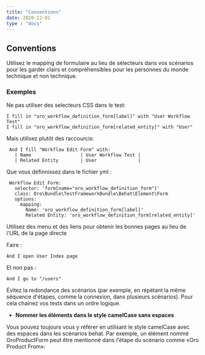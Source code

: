 ```yaml
---
title: "Conventions"
date: 2020-12-01
type : "docs"
---
```


## Conventions

Utilisez le mapping de formulaire au lieu de sélecteurs dans vos scénarios pour les garder clairs
et compréhensibles pour les personnes du monde technique et non technique.

### Exemples 

Ne pas utiliser des selecteurs CSS dans le test:

```
I fill in "oro_workflow_definition_form[label]" with "User Workflow Test"
I fill in "oro_workflow_definition_form[related_entity]" with "User"
```

Mais utilisez plutôt des raccourcis:

```
 And I fill "Workflow Edit Form" with:
   | Name                  | User Workflow Test |
   | Related Entity        | User               |
```

Que vous définnissez dans le fichier yml :

```
 Workflow Edit Form:
   selector: 'form[name="oro_workflow_definition_form"]'
   class: Oro\Bundle\TestFrameworkBundle\Behat\Element\Form
   options:
     mapping:
       Name: 'oro_workflow_definition_form[label]'
       Related Entity: 'oro_workflow_definition_form[related_entity]'
```

Utilisez des menu et des liens pour obtenir les bonnes pages au lieu de l'URL de la page directe

Faire :

```
And I open User Index page
```

Et non pas :

```
And I go to "/users"
```

Évitez la redondance des scénarios (par exemple, en répétant la même séquence d'étapes, comme la connexion, dans plusieurs scénarios).
Pour cela chainez vos tests dans un ordre logique.

- **Nommer les éléments dans le style camelCase sans espaces**

Vous pouvez toujours vous y référer en utilisant le style camelCase avec des espaces dans les scénarios behat.
Par exemple, un élément nommé OroProductForm peut être mentionné dans l'étape du scénario comme «Oro Product From»:
